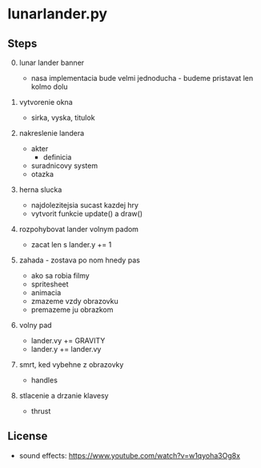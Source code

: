 # lunarlander.py

## Steps

0. lunar lander banner
    - nasa implementacia bude velmi jednoducha - budeme pristavat len kolmo dolu

1. vytvorenie okna
    - sirka, vyska, titulok

2. nakreslenie landera
    - akter
      - definicia
    - suradnicovy system
    - otazka

3. herna slucka
    - najdolezitejsia sucast kazdej hry
    - vytvorit funkcie update() a draw()

4. rozpohybovat lander volnym padom
    - zacat len s lander.y += 1

5. zahada - zostava po nom hnedy pas
    - ako sa robia filmy
    - spritesheet
    - animacia
    - zmazeme vzdy obrazovku
    - premazeme ju obrazkom

6. volny pad
    - lander.vy += GRAVITY
    - lander.y += lander.vy

7. smrt, ked vybehne z obrazovky
    - handles

8. stlacenie a drzanie klavesy
    - thrust



## License

* sound effects: https://www.youtube.com/watch?v=w1qyoha3Og8x
